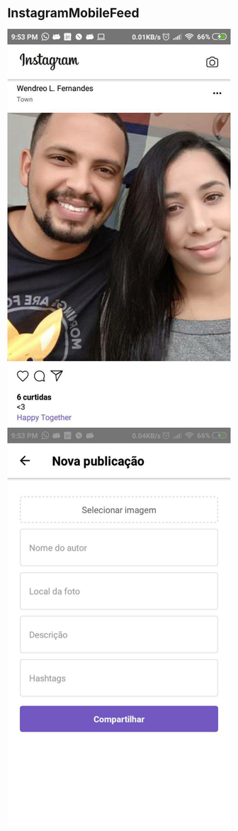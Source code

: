 # InstagramMobileFeed

<p align="center">
 <img src="screenshot1.jpg" width="1000"/>
  <img src="screenshot2.jpg" width="1000"/>
</p>
